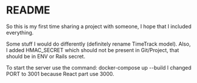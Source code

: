 # README

So this is my first time sharing a project with someone, I hope that I included everything.

Some stuff I would do differently (definitely rename TimeTrack model).
Also, I added HMAC_SECRET which should not be present in Git/Project, that should be in ENV or Rails secret.

To start the server use the command: docker-compose up --build
I changed PORT to 3001 because React part use 3000.

